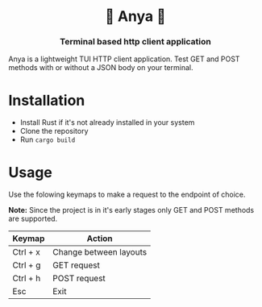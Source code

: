 <div align="center">
    <h1>🍱 Anya 🍱</h1>
    <h3> Terminal based http client application </h3>
</div>

Anya is a lightweight TUI HTTP client application. Test GET and POST methods with or without a JSON body on your terminal.

# Installation

- Install Rust if it's not already installed in your system
- Clone the repository
- Run `cargo build`

# Usage

Use the folowing keymaps to make a request to the endpoint of choice.

<b>Note:</b> Since the project is in it's early stages only GET and POST methods are supported.

| Keymap | Action |
------|------
| Ctrl + x | Change between layouts
| Ctrl + g | GET request
| Ctrl + h | POST request
| Esc | Exit

